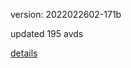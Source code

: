 version: 2022022602-171b

updated 195 avds

[details](https://github.com/0x74f917491bfa7ebfa379/ali_avd_db/blob/master/change_log/2022/02/26/02/171b.txt)
